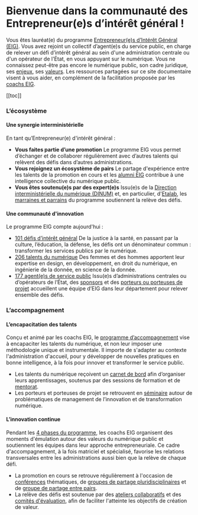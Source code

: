 # Bienvenue dans la communauté des Entrepreneur(e)s d’intérêt général !

Vous êtes lauréat(e) du programme [Entrepreneur(e)s d’Intérêt Général (EIG)](https://eig.etalab.gouv.fr/). Vous avez rejoint un collectif d’agent(e)s du service public, en charge de relever un défi d’intérêt général au sein d'une administration centrale ou d'un opérateur de l'État, en vous appuyant sur le numérique. Vous ne connaissez peut-être pas encore le numérique public, son cadre juridique, ses [enjeux](enjeux.md#embrasser-une-diversité-de-contextes-et-denjeux), ses [valeurs](valeurs.md). Les ressources partagées sur ce site documentaire visent à vous aider, en complément de la facilitation proposée par les [coachs EIG](roles.md#coachs-eig).

[[toc]]

### L’écosystème

#### Une synergie interministérielle 
En tant qu’Entrepreneur(e) d'intérêt général : 
- **Vous faites partie d’une promotion**
Le programme EIG vous permet d’échanger et de collaborer régulièrement avec d’autres talents qui relèvent des défis dans d’autres administrations.
- **Vous rejoignez un écosystème de pairs**
Le partage d'expérience entre les talents de la promotion en cours et les [alumni EIG](roles.md#alumni) contribue à une intelligence collective du numérique public.
- **Vous êtes soutenu(e)s par des expert(e)s**
Issu(e)s de la [Direction interministérielle du numérique (DINUM)](https://www.numerique.gouv.fr/dinum/) et, en particulier, d'[Etalab](https://www.etalab.gouv.fr/), les [marraines et parrains](roles.md#parrains-et-marraines) du programme soutiennent la relève des défis.

#### Une communauté d'innovation
Le programme EIG compte aujourd'hui :
- [101 défis d’intérêt général](https://eig.etalab.gouv.fr/defis/)
De la justice à la santé, en passant par la culture, l’éducation, la défense, les défis ont un dénominateur commun : transformer les services publics par le numérique.
- [206 talents du numérique](https://eig.etalab.gouv.fr/talents/)
Des femmes et des hommes apportent leur expertise en design, en développement, en droit du numérique, en ingénierie de la donnée, en science de la donnée.
- [177 agent(e)s de service public](https://eig.etalab.gouv.fr/agents/)
Issu(e)s d’administrations centrales ou d’opérateurs de l’État, des [sponsors](roles.md#sponsors) et des [porteurs ou porteuses de projet](roles.md#porteurs-et-porteuses-de-projet) accueillent une équipe d’EIG dans leur département pour relever ensemble des défis.

### L’accompagnement

#### L’encapacitation des talents 
Conçu et animé par les coachs EIG, le [programme d’accompagnement](dispositifs.md) vise à encapaciter les talents du numérique, et non leur imposer une méthodologie unique et instrumentale. Il importe de s'adapter au contexte l'administration d'accueil, pour y développer de nouvelles pratiques en bonne intelligence, à la fois pour innover et transformer le service public.
- Les talents du numérique reçoivent un [carnet de bord](dispositifs.md#carnet-de-bord) afin d’organiser leurs apprentissages, soutenus par des sessions de formation et de [mentorat](dispositifs.md#mentorat).
- Les porteurs et porteuses de projet se retrouvent en [séminaire](dispositifs.md#séminaire-dédié) autour de problématiques de management de l’innovation et de transformation numérique.

#### L’innovation continue
Pendant les [4 phases du programme](approche.md), les coachs EIG organisent des moments d'émulation autour des valeurs du numérique public et soutiennent les équipes dans leur approche entrepreneuriale. Ce cadre d'accompagnement, à la fois matriciel et spécialisé, favorise les relations transversales entre les administrations aussi bien que la relève de chaque défi.
- La promotion en cours se retrouve régulièrement à l'occasion de [conférences](dispositifs.md#conférence) thématiques, de [groupes de partage pluridisciplinaires](dispositifs.md#groupe-de-partage-pluridisciplinaire) et de [groupe de partage entre pairs](dispositifs.md#groupe-de-partage-entre-pairs).
- La relève des défis est soutenue par des [ateliers collaboratifs](dispositifs.md#atelier-collaboratif) et des [comités d'évaluation](dispositifs.md#comité-dévaluation), afin de faciliter l'atteinte les objectifs de création de valeur.